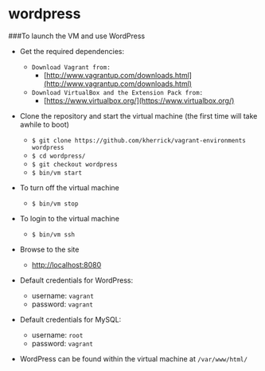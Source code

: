 wordpress
=========

###To launch the VM and use WordPress

* Get the required dependencies:
  * `Download Vagrant from:`
    * [http://www.vagrantup.com/downloads.html](http://www.vagrantup.com/downloads.html)
  * `Download VirtualBox and the Extension Pack from:`
    * [https://www.virtualbox.org/](https://www.virtualbox.org/)

* Clone the repository and start the virtual machine (the first time will take awhile to boot)
  * `$ git clone https://github.com/kherrick/vagrant-environments wordpress`
  * `$ cd wordpress/`
  * `$ git checkout wordpress`
  * `$ bin/vm start`

* To turn off the virtual machine
  * `$ bin/vm stop`

* To login to the virtual machine
  * `$ bin/vm ssh`

* Browse to the site
  * [http://localhost:8080](http://localhost:8080)

* Default credentials for WordPress:
  * username: `vagrant`
  * password: `vagrant`

* Default credentials for MySQL:
  * username: `root`
  * password: `vagrant`

* WordPress can be found within the virtual machine at `/var/www/html/`
